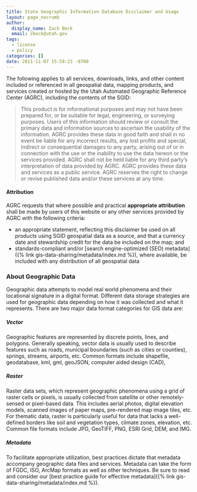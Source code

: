 ```yaml
---
title: State Geographic Information Database Disclaimer and Usage
layout: page_nocrumb
author:
  display_name: Zach Beck
  email: zbeck@utah.gov
tags:
  - license
  - policy
categories: []
date: 2011-11-07 15:59:23 -0700
---
```

The following applies to all services, downloads, links, and other content included or referenced in all geospatial data, mapping products, and services created or hosted by the Utah Automated Geographic Reference Center (AGRC), including the contents of the SGID:

> This product is for informational purposes and may not have been prepared for, or be suitable for legal, engineering, or surveying purposes. Users of this information should review or consult the primary data and information sources to ascertain the usability of the information. AGRC provides these data in good faith and shall in no event be liable for any incorrect results, any lost profits and special, indirect or consequential damages to any party, arising out of or in connection with the use or the inability to use the data hereon or the services provided. AGRC shall not be held liable for any third party’s interpretation of data provided by AGRC. AGRC provides these data and services as a public service. AGRC reserves the right to change or revise published data and/or these services at any time.

#### Attribution

AGRC requests that where possible and practical **appropriate attribution** shall be made by users of this website or any other services provided by AGRC with the following criteria:

 - an appropriate statement, reflecting this disclaimer be used on all products using SGID geospatial data as a source, and that a currency date and stewardship credit for the data be included on the map; and
 - standards-compliant and/or [search engine-optimized (SEO) metadata]({% link gis-data-sharing/metadata/index.md %}), where available, be included with any distribution of all geospatial data

### About Geographic Data

Geographic data attempts to model real world phenomena and their locational signature in a digital format. Different data storage strategies are used for geographic data depending on how it was collected and what it represents. There are two major data format categories for GIS data are:

##### Vector

Geographic features are represented by discrete points, lines, and polygons. Generally speaking, vector data is usually used to describe features such as roads, municipal boundaries (such as cities or counties), springs, streams, airports, etc. Common formats include shapefile, geodatabase, kml, gml, geoJSON, computer aided design (CAD),

##### Raster

Raster data sets, which represent geographic phenomena using a grid of raster cells or pixels, is usually collected from satellite or other remotely-sensed or pixel-based data. This includes aerial photos, digital elevation models, scanned images of paper maps, pre-rendered map image tiles, etc. For thematic data, raster is particularly useful for data that lacks a well-defined borders like soil and vegetation types, climate zones, elevation, etc. Common file formats include JPG, GeoTIFF, PNG, ESRI Grid, DEM, and IMG.


##### Metadata

To facilitate appropriate utilization, best practices dictate that metadata accompany geographic data files and services. Metadata can take the form of FGDC, ISO, ArcMap formats as well as other techniques. Be sure to read and consider our [best practice guide for effective metadata]({% link gis-data-sharing/metadata/index.md %}).
